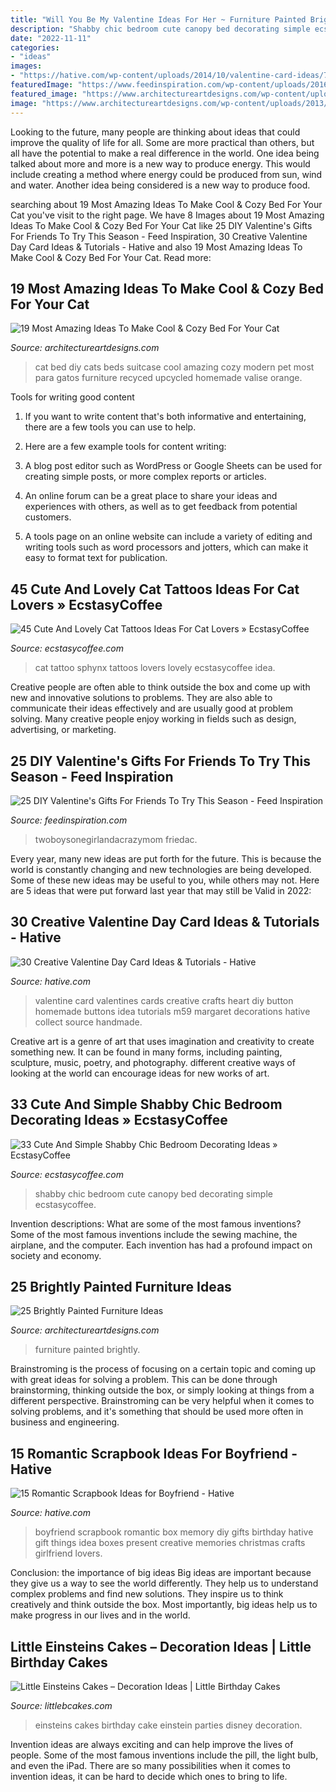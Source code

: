 ```yaml
---
title: "Will You Be My Valentine Ideas For Her ~ Furniture Painted Brightly"
description: "Shabby chic bedroom cute canopy bed decorating simple ecstasycoffee"
date: "2022-11-11"
categories:
- "ideas"
images:
- "https://hative.com/wp-content/uploads/2014/10/valentine-card-ideas/7-valentine-card-ideas.jpg"
featuredImage: "https://www.feedinspiration.com/wp-content/uploads/2016/12/simple-DIY-Valentine-gift.jpg"
featured_image: "https://www.architectureartdesigns.com/wp-content/uploads/2016/06/14-46.jpg"
image: "https://www.architectureartdesigns.com/wp-content/uploads/2013/06/253-630x942.jpg"
---
```



Looking to the future, many people are thinking about ideas that could improve the quality of life for all. Some are more practical than others, but all have the potential to make a real difference in the world. One idea being talked about more and more is a new way to produce energy. This would include creating a method where energy could be produced from sun, wind and water. Another idea being considered is a new way to produce food.

	

		
searching about 19 Most Amazing Ideas To Make Cool &amp; Cozy Bed For Your Cat you've visit to the right page. We have 8 Images about 19 Most Amazing Ideas To Make Cool &amp; Cozy Bed For Your Cat like 25 DIY Valentine&#039;s Gifts For Friends To Try This Season - Feed Inspiration, 30 Creative Valentine Day Card Ideas &amp; Tutorials - Hative and also 19 Most Amazing Ideas To Make Cool &amp; Cozy Bed For Your Cat. Read more:
		
    
## 19 Most Amazing Ideas To Make Cool &amp; Cozy Bed For Your Cat

<img loading=lazy src="https://www.architectureartdesigns.com/wp-content/uploads/2016/06/14-46.jpg" onerror="this.onerror=null;this.src='https://tse3.mm.bing.net/th?id=OIP.l16FDpBIFdB89phFzm06VgAAAA&amp;pid=15.1';" alt="19 Most Amazing Ideas To Make Cool &amp; Cozy Bed For Your Cat">

_Source: architectureartdesigns.com_

>cat bed diy cats beds suitcase cool amazing cozy modern pet most para gatos furniture recyced upcycled homemade valise orange. 

	

Tools for writing good content
1. If you want to write content that's both informative and entertaining, there are a few tools you can use to help.
2. Here are a few example tools for content writing:

3. A blog post editor such as WordPress or Google Sheets can be used for creating simple posts, or more complex reports or articles.

4. An online forum can be a great place to share your ideas and experiences with others, as well as to get feedback from potential customers.

5. A tools page on an online website can include a variety of editing and writing tools such as word processors and jotters, which can make it easy to format text for publication.

    
## 45 Cute And Lovely Cat Tattoos Ideas For Cat Lovers » EcstasyCoffee

<img loading=lazy src="https://i2.wp.com/www.ecstasycoffee.com/wp-content/uploads/2016/09/Beautiful-sphynx-cat-tattoo-idea..jpg" onerror="this.onerror=null;this.src='https://tse2.mm.bing.net/th?id=OIP.9w7Vd95IuR-JElZdrNzGzwAAAA&amp;pid=15.1';" alt="45 Cute And Lovely Cat Tattoos Ideas For Cat Lovers » EcstasyCoffee">

_Source: ecstasycoffee.com_

>cat tattoo sphynx tattoos lovers lovely ecstasycoffee idea. 

	

Creative people are often able to think outside the box and come up with new and innovative solutions to problems. They are also able to communicate their ideas effectively and are usually good at problem solving. Many creative people enjoy working in fields such as design, advertising, or marketing.

    
## 25 DIY Valentine&#039;s Gifts For Friends To Try This Season - Feed Inspiration

<img loading=lazy src="https://www.feedinspiration.com/wp-content/uploads/2016/12/simple-DIY-Valentine-gift.jpg" onerror="this.onerror=null;this.src='https://tse1.mm.bing.net/th?id=OIP.-C1mAMWk9GGqq7rRqs1qDwHaLG&amp;pid=15.1';" alt="25 DIY Valentine&#039;s Gifts For Friends To Try This Season - Feed Inspiration">

_Source: feedinspiration.com_

>twoboysonegirlandacrazymom friedac. 

	

Every year, many new ideas are put forth for the future. This is because the world is constantly changing and new technologies are being developed. Some of these new ideas may be useful to you, while others may not. Here are 5 ideas that were put forward last year that may still be Valid in 2022: 

    
## 30 Creative Valentine Day Card Ideas &amp; Tutorials - Hative

<img loading=lazy src="https://hative.com/wp-content/uploads/2014/10/valentine-card-ideas/7-valentine-card-ideas.jpg" onerror="this.onerror=null;this.src='https://tse2.mm.bing.net/th?id=OIP.1xfZG0KOL_AQO8qfJ1GFTwHaKa&amp;pid=15.1';" alt="30 Creative Valentine Day Card Ideas &amp; Tutorials - Hative">

_Source: hative.com_

>valentine card valentines cards creative crafts heart diy button homemade buttons idea tutorials m59 margaret decorations hative collect source handmade. 

	

Creative art is a genre of art that uses imagination and creativity to create something new. It can be found in many forms, including painting, sculpture, music, poetry, and photography. different creative ways of looking at the world can encourage ideas for new works of art.

    
## 33 Cute And Simple Shabby Chic Bedroom Decorating Ideas » EcstasyCoffee

<img loading=lazy src="https://i2.wp.com/www.ecstasycoffee.com/wp-content/uploads/2016/08/Shabby-Chic-Kids-Bedroom-With-A-Canopy-Bed.jpg?resize=600%2C800" onerror="this.onerror=null;this.src='https://tse1.mm.bing.net/th?id=OIP.oVXacVJx3FoYQ5XCMhbWGAHaJ4&amp;pid=15.1';" alt="33 Cute And Simple Shabby Chic Bedroom Decorating Ideas » EcstasyCoffee">

_Source: ecstasycoffee.com_

>shabby chic bedroom cute canopy bed decorating simple ecstasycoffee. 

	

Invention descriptions: What are some of the most famous inventions?
Some of the most famous inventions include the sewing machine, the airplane, and the computer. Each invention has had a profound impact on society and economy.

    
## 25 Brightly Painted Furniture Ideas

<img loading=lazy src="https://www.architectureartdesigns.com/wp-content/uploads/2013/06/253-630x942.jpg" onerror="this.onerror=null;this.src='https://tse3.mm.bing.net/th?id=OIP.sDEQrrEc9YdJ9UsCdI0XQwHaLE&amp;pid=15.1';" alt="25 Brightly Painted Furniture Ideas">

_Source: architectureartdesigns.com_

>furniture painted brightly. 

	

Brainstroming is the process of focusing on a certain topic and coming up with great ideas for solving a problem. This can be done through brainstorming, thinking outside the box, or simply looking at things from a different perspective. Brainstroming can be very helpful when it comes to solving problems, and it's something that should be used more often in business and engineering.

    
## 15 Romantic Scrapbook Ideas For Boyfriend - Hative

<img loading=lazy src="https://hative.com/wp-content/uploads/2014/06/scrapbook-ideas-for-boyfriend/14-scrapbook-ideas-for-lovers.jpg" onerror="this.onerror=null;this.src='https://tse4.mm.bing.net/th?id=OIP.7yqCcXCTzDaVwZay9thIkAHaJ4&amp;pid=15.1';" alt="15 Romantic Scrapbook Ideas for Boyfriend - Hative">

_Source: hative.com_

>boyfriend scrapbook romantic box memory diy gifts birthday hative gift things idea boxes present creative memories christmas crafts girlfriend lovers. 

	

Conclusion: the importance of big ideas
Big ideas are important because they give us a way to see the world differently. They help us to understand complex problems and find new solutions. They inspire us to think creatively and think outside the box. Most importantly, big ideas help us to make progress in our lives and in the world.

    
## Little Einsteins Cakes – Decoration Ideas | Little Birthday Cakes

<img loading=lazy src="https://www.littlebcakes.com/wp-content/uploads/2014/01/Little-Einsteins-Cakes-Pictures.jpg" onerror="this.onerror=null;this.src='https://tse2.mm.bing.net/th?id=OIP.wHxR_tThIwEnbIbWFAOKkQHaJ4&amp;pid=15.1';" alt="Little Einsteins Cakes – Decoration Ideas | Little Birthday Cakes">

_Source: littlebcakes.com_

>einsteins cakes birthday cake einstein parties disney decoration. 

	

Invention ideas are always exciting and can help improve the lives of people. Some of the most famous inventions include the pill, the light bulb, and even the iPad. There are so many possibilities when it comes to invention ideas, it can be hard to decide which ones to bring to life.

